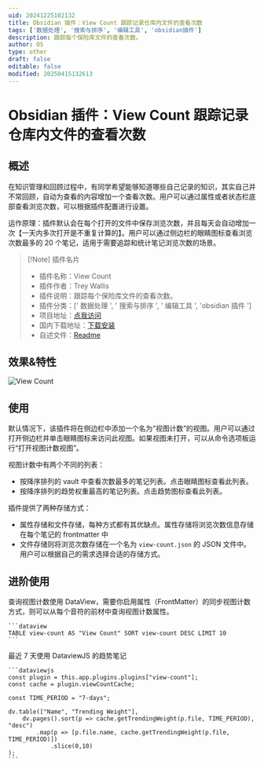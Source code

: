 ```yaml
---
uid: 20241225102132
title: Obsidian 插件：View Count 跟踪记录仓库内文件的查看次数
tags: ['数据处理', '搜索与排序', '编辑工具', 'obsidian插件']
description: 跟踪每个保险库文件的查看次数。
author: OS
type: other
draft: false
editable: false
modified: 20250415132613
---
```


# Obsidian 插件：View Count 跟踪记录仓库内文件的查看次数

## 概述

在知识管理和回顾过程中，有同学希望能够知道哪些自己记录的知识，其实自己并不常回顾，自动为查看的内容增加一个查看次数。用户可以通过属性或者状态栏底部查看浏览次数，可以根据插件配置进行设置。

运作原理：插件默认会在每个打开的文件中保存浏览次数，并且每天会自动增加一次【一天内多次打开是不重复计算的】。用户可以通过侧边栏的眼睛图标查看浏览次数最多的 20 个笔记，适用于需要追踪和统计笔记浏览次数的场景。

> [!Note] 插件名片
> - 插件名称：View Count
> - 插件作者：Trey Wallis
> - 插件说明：跟踪每个保险库文件的查看次数。
> - 插件分类：[' 数据处理 ', ' 搜索与排序 ', ' 编辑工具 ', 'obsidian 插件 ']
> - 项目地址：[点我访问](https://github.com/trey-wallis/obsidian-view-count)
> - 国内下载地址：[下载安装](https://pkmer.cn/products/plugin/pluginMarket/?view-count)
> - 自述文件：[Readme](https://ghproxy.net/https://raw.githubusercontent.com/decaf-dev/obsidian-view-count/master/README.md)

## 效果&特性

![View Count](https://cdn.pkmer.cn/covers/view-count.gif!pkmer)

## 使用

默认情况下，该插件将在侧边栏中添加一个名为“视图计数”的视图。用户可以通过打开侧边栏并单击眼睛图标来访问此视图。如果视图未打开，可以从命令选项板运行“打开视图计数视图”。

视图计数中有两个不同的列表：

- 按降序排列的 vault 中查看次数最多的笔记列表。点击眼睛图标查看此列表。
- 按降序排列的趋势权重最高的笔记列表。点击趋势图标查看此列表。

插件提供了两种存储方式：

- 属性存储和文件存储，每种方式都有其优缺点。属性存储将浏览次数信息存储在每个笔记的 frontmatter 中
- 文件存储则将浏览次数存储在一个名为 `view-count.json` 的 JSON 文件中。用户可以根据自己的需求选择合适的存储方式。

## 进阶使用

查询视图计数使用 DataView，需要你启用属性（FrontMatter）的同步视图计数方式，则可以从每个音符的前材中查询视图计数属性。

````
```dataview
TABLE view-count AS "View Count" SORT view-count DESC LIMIT 10
```
````

最近 7 天使用 DataviewJS 的趋势笔记

````
```dataviewjs
const plugin = this.app.plugins.plugins["view-count"];
const cache = plugin.viewCountCache;

const TIME_PERIOD = "7-days";

dv.table(["Name", "Trending Weight"],
    dv.pages().sort(p => cache.getTrendingWeight(p.file, TIME_PERIOD), "desc")
        .map(p => [p.file.name, cache.getTrendingWeight(p.file, TIME_PERIOD)])
	        .slice(0,10)
);
```
````